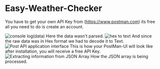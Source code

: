 # Easy-Weather-Checker
You have to get your own API Key from (https://www.postman.com) its free all you need to do is create an account.

![console log(data)](https://user-images.githubusercontent.com/34340232/152027768-8fde5549-e9aa-4722-a09b-bc63320186a7.png)
Here the data wasn't parsed.
![hex to text](https://user-images.githubusercontent.com/34340232/152027837-cc09e06b-e7f6-47bd-a3b2-52e5ab58e4f6.png)
And since the raw data was in Hex format we had to decode it to Text.
![Post API application interface](https://user-images.githubusercontent.com/34340232/152027954-5418a6cc-40f0-4b35-8efb-dcab6e84301f.png)
This is how your PostMan-UI will look like after installation, you will receive a free API Key.
![Extracting information from JSON Array](https://user-images.githubusercontent.com/34340232/152028083-d84e73b5-0394-48bb-a3ca-fdc9ddaa55e0.png)
How the JSON array is being processed.
